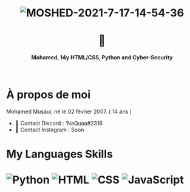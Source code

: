 # <p align="center">![MOSHED-2021-7-17-14-54-36](https://cdn.discordapp.com/attachments/847535893208367174/891453903881764924/2cb46164c6602103e4447dd51413761a.png)

<h1 align="center">👋</h1>
<p align="center">
  <b>Mohamed, 14y HTML/CSS, Python and Cyber-Security</b><br>
  <br></br>
  
  # À propos de moi

Mohamed Musaui, né le 02 février 2007. ( 14 ans )        

- 🔎 Contact Discord : 'NaQuaa#2316
- 🔎 Contact Instagram : Soon
  
# My Languages Skills <br/> <br/> ![Python](https://img.shields.io/badge/-Python-020202?style=flat-square&logo=python&logoColor=white) ![HTML](https://img.shields.io/badge/-HTML-020202?style=flat-square&logo=html5&logoColor=white) ![CSS](https://img.shields.io/badge/-CSS-020202?style=flat-square&logoColor=white&logo=css3) ![JavaScript](https://img.shields.io/badge/-JavaScript-020202?style=flat-square&logoColor=white&logo=javascript) 
